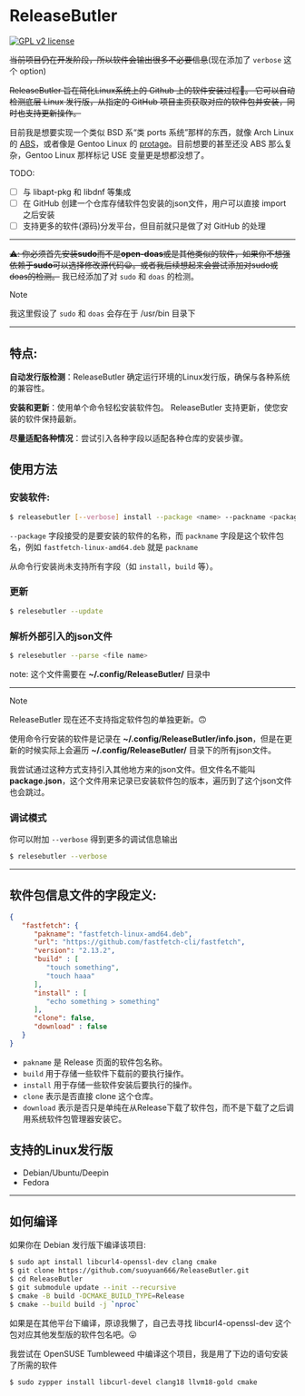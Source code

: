 # ReleaseButler

[![GPL v2 license](https://img.shields.io/badge/license-GPL_2-blue.svg)](https://raw.githubusercontent.com/suoyuan666/tlog/master/LICENSE)

~~当前项目仍在开发阶段，所以软件会输出很多不必要信息~~(现在添加了 `verbose` 这个 option)

~~ReleaseButler 旨在简化Linux系统上的 Github 上的软件安装过程🤗。 它可以自动检测底层 Linux 发行版，从指定的 GitHub 项目主页获取对应的软件包并安装，同时也支持更新操作。~~

目前我是想要实现一个类似 BSD 系“类 ports 系统”那样的东西，就像 Arch Linux 的 [ABS](https://wiki.archlinux.org/title/Arch_build_system)，或者像是 Gentoo Linux 的 [protage](https://wiki.gentoo.org/wiki/Portage)。目前想要的甚至还没 ABS 那么复杂，Gentoo Linux 那样标记 USE 变量更是想都没想了。

TODO:

- [ ] 与 libapt-pkg 和 libdnf 等集成
- [ ] 在 GitHub 创建一个仓库存储软件包安装的json文件，用户可以直接 import 之后安装
- [ ] 支持更多的软件(源码)分发平台，但目前就只是做了对 GitHub 的处理

---

~~⚠️: 你必须首先安装**sudo**而不是**open-doas**或是其他类似的软件，如果你不想强依赖于**sudo**可以选择修改源代码😀。或者我后续想起来会尝试添加对sudo或doas的检测。~~ 我已经添加了对 `sudo` 和 `doas` 的检测。

> [!NOTE]
>
> 我这里假设了 `sudo` 和 `doas` 会存在于 /usr/bin 目录下

---

## 特点:

**自动发行版检测**：ReleaseButler 确定运行环境的Linux发行版，确保与各种系统的兼容性。

**安装和更新**：使用单个命令轻松安装软件包。 ReleaseButler 支持更新，使您安装的软件保持最新。

**尽量适配各种情况**：尝试引入各种字段以适配各种仓库的安装步骤。

## 使用方法

### 安装软件:

```bash
$ releasebutler [--verbose] install --package <name> --packname <package name> --from <url>
```

`--package` 字段接受的是要安装的软件的名称，而 `packname` 字段是这个软件包名，例如 `fastfetch-linux-amd64.deb` 就是 `packname`

从命令行安装尚未支持所有字段（如 `install`，`build` 等）。

### 更新

```bash
$ relesebutler --update
```

### 解析外部引入的json文件

```bash
$ relesebutler --parse <file name>
```

note: 这个文件需要在 **~/.config/ReleaseButler/** 目录中

---

> [!NOTE]
> ReleaseButler 现在还不支持指定软件包的单独更新。🙃
>
> 使用命令行安装的软件是记录在 **~/.config/ReleaseButler/info.json**，但是在更新的时候实际上会遍历 **~/.config/ReleaseButler/** 目录下的所有json文件。
>
> 我尝试通过这种方式支持引入其他地方来的json文件。但文件名不能叫 **package.json**，这个文件用来记录已安装软件包的版本，遍历到了这个json文件也会跳过。

### 调试模式

你可以附加 `--verbose` 得到更多的调试信息输出

```bash
$ relesebutler --verbose
```

---

## 软件包信息文件的字段定义:

```json
{
   "fastfetch": {
      "pakname": "fastfetch-linux-amd64.deb",
      "url": "https://github.com/fastfetch-cli/fastfetch",
      "version": "2.13.2",
      "build" : [
         "touch something",
         "touch haaa"
      ],
      "install" : [
         "echo something > something"
      ],
      "clone": false,
      "download" : false
   }
}
```

- `pakname` 是 Release 页面的软件包名称。
- `build` 用于存储一些软件下载前的要执行操作。
- `install` 用于存储一些软件安装后要执行的操作。
- `clone` 表示是否直接 clone 这个仓库。
- `download` 表示是否只是单纯在从Release下载了软件包，而不是下载了之后调用系统软件包管理器安装它。

## 支持的Linux发行版

- Debian/Ubuntu/Deepin
- Fedora

---

## 如何编译

如果你在 Debian 发行版下编译该项目:

```bash
$ sudo apt install libcurl4-openssl-dev clang cmake
$ git clone https://github.com/suoyuan666/ReleaseButler.git
$ cd ReleaseButler
$ git submodule update --init --recursive
$ cmake -B build -DCMAKE_BUILD_TYPE=Release
$ cmake --build build -j `nproc`
```

如果是在其他平台下编译，原谅我懒了，自己去寻找 libcurl4-openssl-dev 这个包对应其他发型版的软件包名吧。😛

我尝试在 OpenSUSE Tumbleweed 中编译这个项目，我是用了下边的语句安装了所需的软件

```bash
$ sudo zypper install libcurl-devel clang18 llvm18-gold cmake
```
